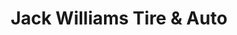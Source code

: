 ---
title: "Jack Williams Tire & Auto"
url: /east-stroudsburg/jack-williams-tire-and-auto/
shop: tyres
---